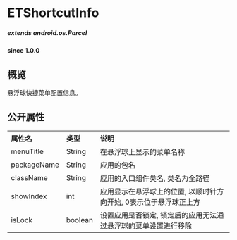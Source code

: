 # ETShortcutInfo		

##### extends android.os.Parcel  #####
		
#### since 1.0.0 ####

## 概览

悬浮球快捷菜单配置信息。

## 公开属性

<table border="0" cellspacing="0"  cellpadding="0" width="100%">
<tr>
  <th width="100" align="left">属性名</td>
  <th width="60" align="left">类型</td>
  <th align="left">说明</td>
</tr>
<tr>
  <td width="100">menuTitle</td>
  <td width="60">String</td>
  <td>在悬浮球上显示的菜单名称</td>
</tr>
<tr>
  <td width="100">packageName</td>
  <td width="60">String</td>
  <td>应用的包名</td>
</tr>
<tr>
  <td width="100">className</td>
  <td width="60">String</td>
  <td>应用的入口组件类名, 类名为全路径</td>
</tr>
<tr>
  <td width="100">showIndex</td>
  <td width="60">int</td>
  <td>应用显示在悬浮球上的位置, 以顺时针方向开始, 0表示位于悬浮球正上方</td>
</tr>
<tr>
  <td width="100">isLock</td>
  <td width="60">boolean</td>
  <td>设置应用是否锁定, 锁定后的应用无法通过悬浮球的菜单设置进行移除</td>
</tr>
</table>
